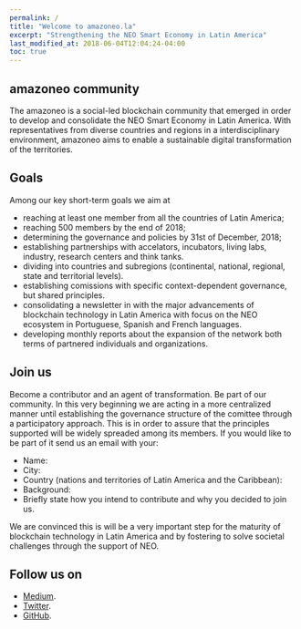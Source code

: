 ```yaml
---
permalink: /
title: "Welcome to amazoneo.la"
excerpt: "Strengthening the NEO Smart Economy in Latin America"
last_modified_at: 2018-06-04T12:04:24-04:00
toc: true
---
```


## amazoneo community

The amazoneo is a social-led blockchain community that emerged in order to develop and consolidate the NEO Smart Economy in Latin America. With representatives from diverse countries and regions in a interdisciplinary environment, amazoneo aims to enable a sustainable digital transformation of the territories.

## Goals 

Among our key short-term goals we aim at
- reaching at least one member from all the countries of Latin America;
- reaching 500 members by the end of 2018;
- determining the governance and policies by 31st of December, 2018;
- establishing partnerships with accelators, incubators, living labs, industry, research centers and think tanks.
- dividing into countries and subregions (continental, national, regional, state and territorial levels).
- establishing comissions with specific context-dependent governance, but shared principles. 
- consolidating a newsletter in with the major advancements of blockchain technology in Latin America with focus on the NEO ecosystem in Portuguese, Spanish and French languages. 
- developing monthly reports about the expansion of the network both terms of partnered individuals and organizations. 

## Join us

Become a contributor and an agent of transformation. Be part of our community. In this very beginning we are acting in a more centralized manner until establishing the governance structure of the comittee through a participatory approach. This is in order to assure that the principles supported will be widely spreaded among its members. If you would like to be part of it send us an email with your:

- Name:
- City:
- Country (nations and territories of Latin America and the Caribbean): 
- Background:
- Briefly state how you intend to contribute and why you decided to join us. 

We are convinced this is will be a very important step for the maturity of blockchain technology in Latin America and by fostering to solve societal challenges through the support of NEO.

## Follow us on

- [Medium](https://medium.com/amazoneo).
- [Twitter](https//twitter.com/amazoneo_la).
- [GitHub](https://github.com/amazoneo-la).



